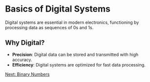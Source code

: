 # Basics of Digital Systems

Digital systems are essential in modern electronics, functioning by processing data as sequences of 0s and 1s.

## Why Digital?
- **Precision**: Digital data can be stored and transmitted with high accuracy.
- **Efficiency**: Digital systems are optimized for fast data processing.


[Next: Binary Numbers](binary.md)
